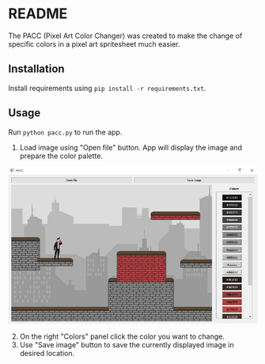 # README

The PACC (Pixel Art Color Changer) was created to make the change of specific colors in a pixel art spritesheet much easier.

## Installation

Install requirements using `pip install -r requirements.txt`.

## Usage

Run `python pacc.py` to run the app.
1. Load image using "Open file" button. App will display the image and prepare the color palette.

![](images/mainview.png)

2. On the right "Colors" panel click the color you want to change.
3. Use "Save image" button to save the currently displayed image in desired location.